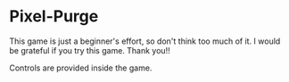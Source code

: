 # Pixel-Purge
This game is just a beginner's effort, so don't think too much of it.
I would be grateful if you try this game.
Thank you!!

Controls are provided inside the game.
